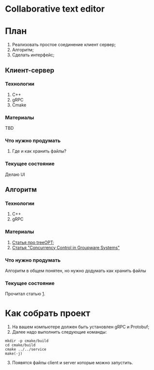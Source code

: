 # Collaborative text editor

# План

1. Реализовать простое соединение клиент сервер;
2. Алгоритм;
3. Сделать интерфейс;

## Клиент-сервер

### Технологии

1. C++
2. gRPC
3. Cmake

### Материалы

TBD

### Что нужно продумать

1. Где и как хранить файлы?

### Текущее состояние

 Делаю UI

## Алгоритм 

### Технологии

1. C++
2. gRPC

### Материалы

1. [Статья про treeOPT](./notes/IgnatCEW02.pdf);
2. [Статья "Concurrency Control in Groupware Systems"](https://www.lri.fr/~mbl/ENS/CSCW/2012/papers/Ellis-SIGMOD89.pdf)

### Что нужно продумать 

Алгоритм в общем понятен, но нужно додумать как хранить файлы

### Текущее состояние

Прочитал статью [1](./notes/IgnatCEW02.pdf).

# Как собрать проект

1. На вашем компьютере должен быть установлен gRPC и Protobuf;
2. Далее надо выполнить следующие команды:
```console
mkdir -p cmake/build
cd cmake/build
cmake ../../service
make(-j)
```
3. Появятся файлы client и server которые можно запустить.
